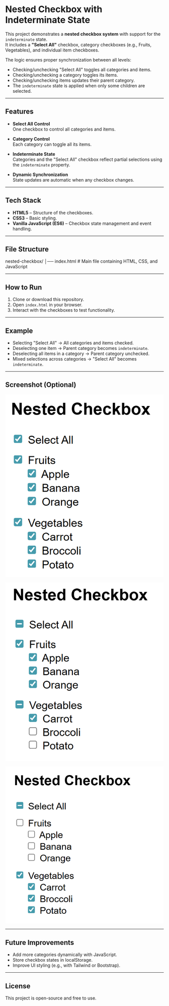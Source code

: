 # Nested Checkbox with Indeterminate State

This project demonstrates a **nested checkbox system** with support for the `indeterminate` state.  
It includes a **"Select All"** checkbox, category checkboxes (e.g., Fruits, Vegetables), and individual item checkboxes.

The logic ensures proper synchronization between all levels:

- Checking/unchecking "Select All" toggles all categories and items.
- Checking/unchecking a category toggles its items.
- Checking/unchecking items updates their parent category.
- The `indeterminate` state is applied when only some children are selected.

---

## Features

- **Select All Control**  
  One checkbox to control all categories and items.

- **Category Control**  
  Each category can toggle all its items.

- **Indeterminate State**  
  Categories and the "Select All" checkbox reflect partial selections using the `indeterminate` property.

- **Dynamic Synchronization**  
  State updates are automatic when any checkbox changes.

---

## Tech Stack

- **HTML5** – Structure of the checkboxes.
- **CSS3** – Basic styling.
- **Vanilla JavaScript (ES6)** – Checkbox state management and event handling.

---

## File Structure

nested-checkbox/
│── index.html # Main file containing HTML, CSS, and JavaScript

---

## How to Run

1. Clone or download this repository.
2. Open `index.html` in your browser.
3. Interact with the checkboxes to test functionality.

---

## Example

- Selecting "Select All" → All categories and items checked.
- Deselecting one item → Parent category becomes `indeterminate`.
- Deselecting all items in a category → Parent category unchecked.
- Mixed selections across categories → "Select All" becomes `indeterminate`.

---

## Screenshot (Optional)

![Select all check boxes](./assets/demo_2.png)

![Vegetables indeterminate state](./assets/demo_1.png)

![Select All indeterminate state](./assets/demo_3.png)

---

## Future Improvements

- Add more categories dynamically with JavaScript.
- Store checkbox states in localStorage.
- Improve UI styling (e.g., with Tailwind or Bootstrap).

---

## License

This project is open-source and free to use.
